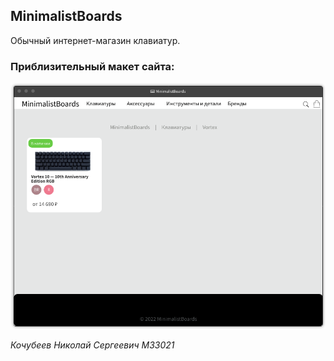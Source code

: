 ## MinimalistBoards
Обычный интернет-магазин клавиатур.

### Приблизительный макет сайта: 

![layout.png](layout.png)

*Кочубеев Николай Сергеевич M33021*
